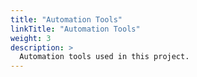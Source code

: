 ```yaml
---
title: "Automation Tools"
linkTitle: "Automation Tools"
weight: 3
description: >
  Automation tools used in this project.
---
```



